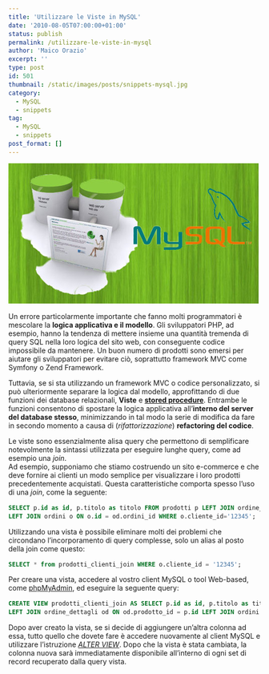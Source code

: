 ```yaml
---
title: 'Utilizzare le Viste in MySQL'
date: '2010-08-05T07:00:00+01:00'
status: publish
permalink: /utilizzare-le-viste-in-mysql
author: 'Maico Orazio'
excerpt: ''
type: post
id: 501
thumbnail: /static/images/posts/snippets-mysql.jpg
category:
  - MySQL
  - snippets
tag:
  - MySQL
  - snippets
post_format: []
---
```


![snippets-mysql.jpg](/static/images/posts/snippets-mysql.jpg)

Un errore particolarmente importante che fanno molti programmatori è mescolare la **logica applicativa e il modello**. Gli sviluppatori PHP, ad esempio, hanno la tendenza di mettere insieme una quantità tremenda di query SQL nella loro logica del sito web, con conseguente codice impossibile da mantenere. Un buon numero di prodotti sono emersi per aiutare gli sviluppatori per evitare ciò, soprattutto framework MVC come Symfony o Zend Framework.

Tuttavia, se si sta utilizzando un framework MVC o codice personalizzato, si può ulteriormente separare la logica dal modello, approfittando di due funzioni dei database relazionali, **Viste** e [**stored procedure**](http://it.wikipedia.org/wiki/Stored_procedure 'Stored procedure - Wikipedia'). Entrambe le funzioni consentono di spostare la logica applicativa all’**interno del server del database stesso**, minimizzando in tal modo la serie di modifica da fare in secondo momento a causa di (_rifattorizzazione_) **refactoring del codice**.

Le viste sono essenzialmente alisa query che permettono di semplificare notevolmente la sintassi utilizzata per eseguire lunghe query, come ad esempio una _join_.  
Ad esempio, supponiamo che stiamo costruendo un sito e-commerce e che deve fornire ai clienti un modo semplice per visualizzare i loro prodotti precedentemente acquistati. Questa caratteristiche comporta spesso l’uso di una _join_, come la seguente:

```sql
SELECT p.id as id, p.titolo as titolo FROM prodotti p LEFT JOIN ordine_dettagli od ON od.prodotto_id = p.id
LEFT JOIN ordini o ON o.id = od.ordini_id WHERE o.cliente_id='12345';
```

Utilizzando una vista è possibile eliminare molti dei problemi che circondano l’incorporamento di query complesse, solo un alias al posto della join come questo:

```sql
SELECT * from prodotti_clienti_join WHERE o.cliente_id = '12345';
```

Per creare una vista, accedere al vostro client MySQL o tool Web-based, come [phpMyAdmin](http://www.phpmyadmin.net/ 'Sito web phpMyAdmin'), ed eseguire la seguente query:

```sql
CREATE VIEW prodotti_clienti_join AS SELECT p.id as id, p.titolo as titolo FROM prodotti p
LEFT JOIN ordine_dettagli od ON od.prodotto_id = p.id LEFT JOIN ordini o ON o.id = od.ordini_id;
```

Dopo aver creato la vista, se si decide di aggiungere un’altra colonna ad essa, tutto quello che dovete fare è accedere nuovamente al client MySQL e utilizzare l’istruzione [_ALTER VIEW_](http://dev.mysql.com/doc/refman/5.1/en/alter-view.html). Dopo che la vista è stata cambiata, la colonna nuova sarà immediatamente disponibile all’interno di ogni set di record recuperato dalla query vista.
